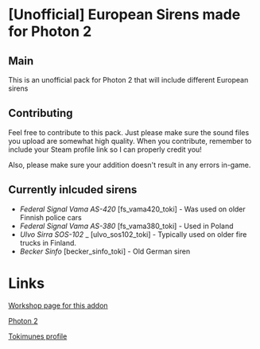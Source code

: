 # [Unofficial] European Sirens made for Photon 2
## Main
This is an unofficial pack for Photon 2 that will include different European sirens
## Contributing
Feel free to contribute to this pack. Just please make sure the sound files you upload are somewhat high quality. 
When you contribute, remember to include your Steam profile link so I can properly credit you!

Also, please make sure your addition doesn't result in any errors in-game.

## Currently inlcuded sirens

- _Federal Signal Vama AS-420_ [fs_vama420_toki] - Was used on older Finnish police cars
- _Federal Signal Vama AS-380_ [fs_vama380_toki] - Used in Poland
- _Ulvo Sirra SOS-102_ _ [ulvo_sos102_toki] - Typically used on older fire trucks in Finland.
- _Becker Sinfo_ [becker_sinfo_toki] - Old German siren

# Links
[Workshop page for this addon](https://steamcommunity.com/sharedfiles/filedetails/?id=3234278149)

[Photon 2](https://steamcommunity.com/sharedfiles/filedetails/?id=3128242636)

[Tokimunes profile](https://steamcommunity.com/id/RealTokimune)
